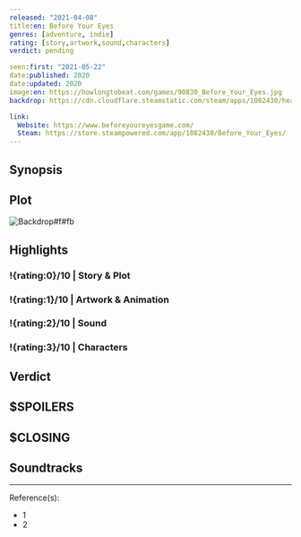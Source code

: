 ```yaml
---
released: "2021-04-08"
title:en: Before Your Eyes
genres: [adventure, indie]
rating: [story,artwork,sound,characters]
verdict: pending

seen:first: "2021-05-22"
date:published: 2020
date:updated: 2020
image:en: https://howlongtobeat.com/games/90830_Before_Your_Eyes.jpg
backdrop: https://cdn.cloudflare.steamstatic.com/steam/apps/1082430/header.jpg

link:
  Website: https://www.beforeyoureyesgame.com/
  Steam: https://store.steampowered.com/app/1082430/Before_Your_Eyes/
---
```



## Synopsis

## Plot

![Backdrop#f#fb](https://pbs.twimg.com/media/E06AnqeXoAEbVwE.jpg "Source: Twitter")

## Highlights

### !{rating:0}/10 | Story & Plot

### !{rating:1}/10 | Artwork & Animation

### !{rating:2}/10 | Sound

### !{rating:3}/10 | Characters

## Verdict

## $SPOILERS

## $CLOSING

## Soundtracks

***
Reference(s):

- 1
- 2
